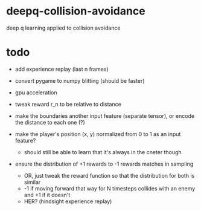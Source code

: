 # deepq-collision-avoidance
deep q learning applied to collision avoidance

# todo

- add experience replay (last n frames)
- convert pygame to numpy blitting (should be faster)
- gpu acceleration
- tweak reward r_n to be relative to distance
- make the boundaries another input feature (separate tensor), or encode the distance to each one (?)
- make the player's position (x, y) normalized from 0 to 1 as an input feature?
    - should still be able to learn that it's always in the cneter though
    
- ensure the distribution of +1 rewards to -1 rewards matches in sampling
    - OR, just tweak the reward function so that the distribution for both is similar
    - -1 if moving forward that way for N timesteps collides with an enemy and +1 if it doesn't
    - HER? (hindsight experience replay)
